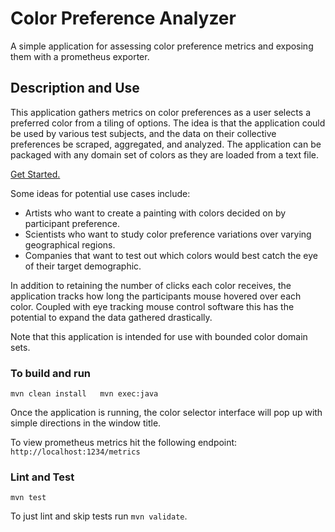 # Color Preference Analyzer
A simple application for assessing color preference metrics and exposing them with a prometheus exporter.

## Description and Use
This application gathers metrics on color preferences as a user selects a preferred color from a tiling of options.
The idea is that the application could be used by various test subjects, and the data on their collective preferences
be scraped, aggregated, and analyzed.  The application can be packaged with any domain set of colors as they are
loaded from a text file.

[Get Started.](#To-build-and-run)

Some ideas for potential use cases include:
- Artists who want to create a painting with colors decided on by participant preference.
- Scientists who want to study color preference variations over varying geographical regions.
- Companies that want to test out which colors would best catch the eye of their target demographic.

In addition to retaining the number of clicks each color receives, the application tracks how long the participants
mouse hovered over each color.  Coupled with eye tracking mouse control software this has the potential to expand 
the data gathered drastically.

Note that this application is intended for use with bounded color domain sets.

### To build and run
`mvn clean install  
mvn exec:java`

Once the application is running, the color selector interface will pop up with simple directions in the window title.

To view prometheus metrics hit the following endpoint:
`http://localhost:1234/metrics`

### Lint and Test
`mvn test`

To just lint and skip tests run `mvn validate`.
